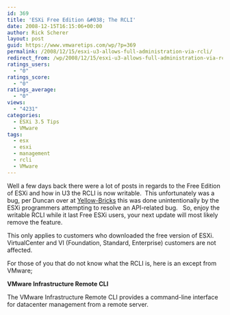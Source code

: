 ```yaml
---
id: 369
title: 'ESXi Free Edition &#038; The RCLI'
date: 2008-12-15T16:15:06+00:00
author: Rick Scherer
layout: post
guid: https://www.vmwaretips.com/wp/?p=369
permalink: /2008/12/15/esxi-u3-allows-full-administration-via-rcli/
redirect_from: /wp/2008/12/15/esxi-u3-allows-full-administration-via-rcli/
ratings_users:
  - "0"
ratings_score:
  - "0"
ratings_average:
  - "0"
views:
  - "4231"
categories:
  - ESXi 3.5 Tips
  - VMware
tags:
  - esx
  - esxi
  - management
  - rcli
  - VMware
---
```

Well a few days back there were a lot of posts in regards to the Free Edition of ESXi and how in U3 the RCLI is now writable.  This unfortunately was a bug, per Duncan over at <a href="http://www.yellow-bricks.com/2008/12/16/update-free-esxi-and-the-rcli/" target="_blank">Yellow-Bricks</a> this was done unintentionally by the ESXi programmers attempting to resolve an API-related bug.   So, enjoy the writable RCLI while it last Free ESXi users, your next update will most likely remove the feature.

This only applies to customers who downloaded the free version of ESXi. VirtualCenter and VI (Foundation, Standard, Enterprise) customers are not affected.

For those of you that do not know what the RCLI is, here is an except from VMware;

**VMware Infrastructure Remote CLI**
  
The VMware Infrastructure Remote CLI provides a command-line interface for datacenter management from a remote server.